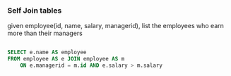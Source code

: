 ### Self Join tables

given employee(id, name, salary, managerid), list the employees who earn more than their managers
```sql

SELECT e.name AS employee
FROM employee AS e JOIN employee AS m
    ON e.managerid = m.id AND e.salary > m.salary
```
